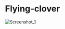 # Flying-clover

![Screenshot_1](https://user-images.githubusercontent.com/64466834/136643649-cce9e170-c8d9-4557-8271-3bef7bf7dfbe.png)
